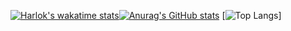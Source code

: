 [![Harlok's wakatime stats](https://github-readme-stats.vercel.app/api/wakatime?username=gutodidonato)](https://github.com/anuraghazra/github-readme-stats)[![Anurag's GitHub stats](https://github-readme-stats.vercel.app/api?username=gutodidonato)](https://github.com/anuraghazra/github-readme-stats) [![Top Langs](https://github-readme-stats.vercel.app/api/top-langs/?username=gutodidonato&layout=donut-vertical)]





